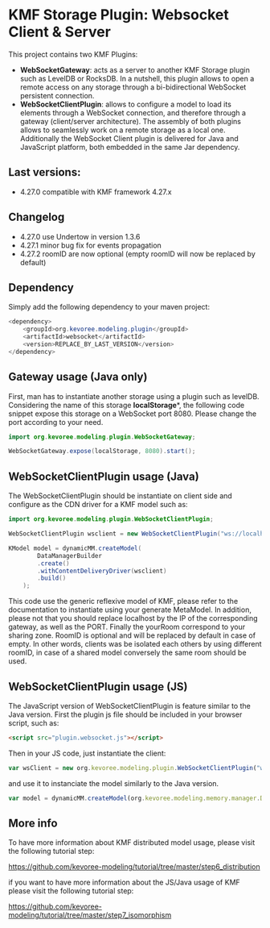 # KMF Storage Plugin: Websocket Client & Server

This project contains two KMF Plugins:
- **WebSocketGateway**: acts as a server to another KMF Storage plugin such as LevelDB or RocksDB.
In a nutshell, this plugin allows to open a remote access on any storage through a bi-bidirectional WebSocket persistent connection.
- **WebSocketClientPlugin**: allows to configure a model to load its elements through a WebSocket connection, and therefore through a gateway (client/server architecture).
The assembly of both plugins allows to seamlessly work on a remote storage as a local one.
Additionally the WebSocket Client plugin is delivered for Java and JavaScript platform, both embedded in the same Jar dependency.

## Last versions:

- 4.27.0 compatible with KMF framework 4.27.x

## Changelog

- 4.27.0 use Undertow in version 1.3.6
- 4.27.1 minor bug fix for events propagation
- 4.27.2 roomID are now optional (empty roomID will now be replaced by default)

## Dependency

Simply add the following dependency to your maven project:

```java
<dependency>
    <groupId>org.kevoree.modeling.plugin</groupId>
    <artifactId>websocket</artifactId>
    <version>REPLACE_BY_LAST_VERSION</version>
</dependency>
```

## Gateway usage (Java only)

First, man has to instantiate another storage using a plugin such as levelDB.
Considering the name of this storage **localStorage***, the following code snippet expose this storage on a WebSocket port 8080.
Please change the port according to your need.

```java
import org.kevoree.modeling.plugin.WebSocketGateway;

WebSocketGateway.expose(localStorage, 8080).start();
```

## WebSocketClientPlugin usage (Java)

The WebSocketClientPlugin should be instantiate on client side and configure as the CDN driver for a KMF model such as:

```java
import org.kevoree.modeling.plugin.WebSocketClientPlugin;

WebSocketClientPlugin wsclient = new WebSocketClientPlugin("ws://localhost:" + PORT + "/yourRoom")

KModel model = dynamicMM.createModel(
        DataManagerBuilder
        .create()
        .withContentDeliveryDriver(wsclient)
        .build()
    );
```

This code use the generic reflexive model of KMF, please refer to the documentation to instantiate using your generate MetaModel.
In addition, please not that you should replace localhost by the IP of the corresponding gateway, as well as the PORT.
Finally the yourRoom correspond to your sharing zone.
RoomID is optional and will be replaced by default in case of empty.
In other words, clients was be isolated each others by using different roomID, in case of a shared model conversely the same room should be used.

## WebSocketClientPlugin usage (JS)

The JavaScript version of WebSocketClientPlugin is feature similar to the Java version.
First the plugin js file should be included in your browser script, such as:

```html
<script src="plugin.websocket.js"></script>
```

Then in your JS code, just instantiate the client:

```js
var wsClient = new org.kevoree.modeling.plugin.WebSocketClientPlugin("ws://localhost:6000/yourRoom");
```

and use it to instanciate the model similarly to the Java version.

```js
var model = dynamicMM.createModel(org.kevoree.modeling.memory.manager.DataManagerBuilder.create().withContentDeliveryDriver(wsClient).build());
```

## More info

To have more information about KMF distributed model usage, please visit the following tutorial step:

https://github.com/kevoree-modeling/tutorial/tree/master/step6_distribution

if you want to have more information about the JS/Java usage of KMF please visit the following tutorial step:

https://github.com/kevoree-modeling/tutorial/tree/master/step7_isomorphism